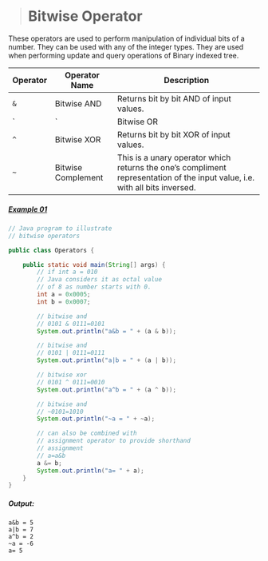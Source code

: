 ># Bitwise Operator

These operators are used to perform manipulation of individual bits of a number. They can be used with any of the integer types. They are used when performing update and query operations of Binary indexed tree.

|Operator|Operator Name|Description|
|---|---|---|
|`&`|Bitwise AND|Returns bit by bit AND of input values.|
|`|`|Bitwise OR|Returns bit by bit OR of input values.|
|`^`|Bitwise XOR|Returns bit by bit XOR of input values.|
|`~`|Bitwise Complement|This is a unary operator which returns the one’s compliment representation of the input value, i.e. with all bits inversed.|

##### [Example 01](../20-Examples/06-Operators/03-Bitwise-Operator/Example-01/)

```java
// Java program to illustrate
// bitwise operators

public class Operators {

	public static void main(String[] args) {
		// if int a = 010 
		// Java considers it as octal value 
		// of 8 as number starts with 0. 
		int a = 0x0005; 
		int b = 0x0007; 

		// bitwise and 
		// 0101 & 0111=0101 
		System.out.println("a&b = " + (a & b)); 

		// bitwise and 
		// 0101 | 0111=0111 
		System.out.println("a|b = " + (a | b)); 

		// bitwise xor 
		// 0101 ^ 0111=0010 
		System.out.println("a^b = " + (a ^ b)); 

		// bitwise and 
		// ~0101=1010 
		System.out.println("~a = " + ~a); 

		// can also be combined with 
		// assignment operator to provide shorthand 
		// assignment 
		// a=a&b 
		a &= b; 
		System.out.println("a= " + a); 
	} 
} 
```

##### Output:

	a&b = 5   
	a|b = 7   
	a^b = 2   
	~a = -6   
	a= 5